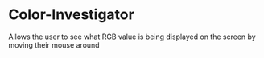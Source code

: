 Color-Investigator
==================

Allows the user to see what RGB value is being displayed on the screen by moving their mouse around
